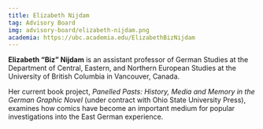 ```yaml
---
title: Elizabeth Nijdam
tag: Advisory Board
img: advisory-board/elizabeth-nijdam.png
academia: https://ubc.academia.edu/ElizabethBizNijdam
---
```


**Elizabeth “Biz” Nijdam** is an assistant professor of German Studies at the Department of Central, Eastern, and Northern European Studies at the University of British Columbia in Vancouver, Canada.

<!-- more -->

Her current book project, _Panelled Pasts: History, Media and Memory in the German Graphic Novel_ (under contract with Ohio State University Press), examines how comics have become an important medium for popular investigations into the East German experience. 

